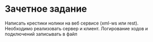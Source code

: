 Зачетное задание
====
Написать крестики нолики на веб сервисе (xml-ws или rest). Необходимо
реализовать сервер и клиент. Логирование ходов и подключений
записывать в файл
